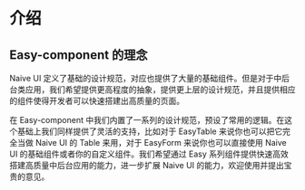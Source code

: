 # 介绍

## Easy-component 的理念
Naive UI 定义了基础的设计规范，对应也提供了大量的基础组件。但是对于中后台类应用，我们希望提供更高程度的抽象，提供更上层的设计规范，并且提供相应的组件使得开发者可以快速搭建出高质量的页面。

在 Easy-component 中我们内置了一系列的设计规范，预设了常用的逻辑。在这个基础上我们同样提供了灵活的支持，比如对于 EasyTable 来说你也可以把它完全当做 Naive UI 的 Table 来用，对于 EasyForm 来说你也可以直接使用 Naive UI 的基础组件或者你的自定义组件。我们希望通过 Easy 系列组件提供快速高效搭建高质量中后台应用的能力，进一步扩展 Naive UI 的能力，欢迎使用并提出宝贵的意见。

